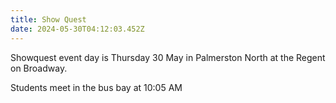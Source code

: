 ```yaml
---
title: Show Quest
date: 2024-05-30T04:12:03.452Z
---
```

Showquest event day is Thursday 30 May in Palmerston North at the Regent on Broadway.  

Students meet in the bus bay at 10:05 AM